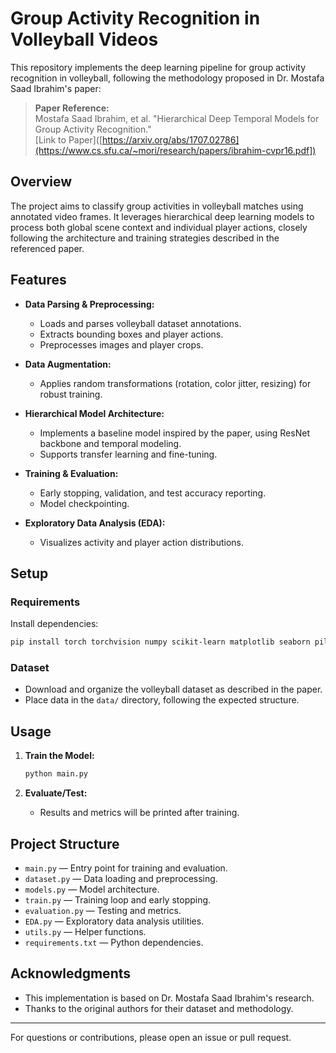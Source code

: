 # Group Activity Recognition in Volleyball Videos

This repository implements the deep learning pipeline for group activity recognition in volleyball, following the methodology proposed in Dr. Mostafa Saad Ibrahim's paper:

> **Paper Reference:**  
> Mostafa Saad Ibrahim, et al. "Hierarchical Deep Temporal Models for Group Activity Recognition."  
> [Link to Paper]([https://arxiv.org/abs/1707.02786](https://www.cs.sfu.ca/~mori/research/papers/ibrahim-cvpr16.pdf])

## Overview

The project aims to classify group activities in volleyball matches using annotated video frames. It leverages hierarchical deep learning models to process both global scene context and individual player actions, closely following the architecture and training strategies described in the referenced paper.

## Features

- **Data Parsing & Preprocessing:**  
  - Loads and parses volleyball dataset annotations.
  - Extracts bounding boxes and player actions.
  - Preprocesses images and player crops.

- **Data Augmentation:**  
  - Applies random transformations (rotation, color jitter, resizing) for robust training.

- **Hierarchical Model Architecture:**  
  - Implements a baseline model inspired by the paper, using ResNet backbone and temporal modeling.
  - Supports transfer learning and fine-tuning.

- **Training & Evaluation:**  
  - Early stopping, validation, and test accuracy reporting.
  - Model checkpointing.

- **Exploratory Data Analysis (EDA):**  
  - Visualizes activity and player action distributions.

## Setup

### Requirements

Install dependencies:

```bash
pip install torch torchvision numpy scikit-learn matplotlib seaborn pillow opencv-python
```

### Dataset

- Download and organize the volleyball dataset as described in the paper.
- Place data in the `data/` directory, following the expected structure.

## Usage

1. **Train the Model:**

   ```bash
   python main.py
   ```

2. **Evaluate/Test:**

   - Results and metrics will be printed after training.

## Project Structure

- `main.py` — Entry point for training and evaluation.
- `dataset.py` — Data loading and preprocessing.
- `models.py` — Model architecture.
- `train.py` — Training loop and early stopping.
- `evaluation.py` — Testing and metrics.
- `EDA.py` — Exploratory data analysis utilities.
- `utils.py` — Helper functions.
- `requirements.txt` — Python dependencies.

## Acknowledgments

- This implementation is based on Dr. Mostafa Saad Ibrahim's research.
- Thanks to the original authors for their dataset and methodology.

---

For questions or contributions, please open an issue or pull request.
